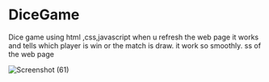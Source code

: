 # DiceGame
Dice game using html ,css,javascript when u refresh the web page it works and tells which player is win or the match is draw.
it work so smoothly.
 ss of the web page 
 
 
 
 ![Screenshot (61)](https://user-images.githubusercontent.com/114686600/221100145-c78c9a6a-ac16-4c14-b103-5a1c5808bfc3.png)
 
